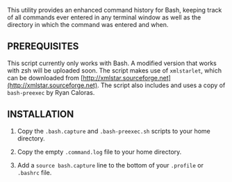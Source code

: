 This utility provides an enhanced command history for Bash, keeping track of all commands ever entered in any terminal window as well as the directory in which the command was entered and when.

PREREQUISITES
-------------

This script currently only works with Bash.  A modified version that works with zsh will be uploaded soon.
The script makes use of `xmlstarlet`, which can be downloaded from [http://xmlstar.sourceforge.net](http://xmlstar.sourceforge.net). 
The script also includes and uses a copy of `bash-preexec` by Ryan Caloras.


INSTALLATION
------------

1.  Copy the `.bash.capture` and `.bash-preexec.sh` scripts to your home directory.

2.  Copy the empty `.command.log` file to your home directory.

3.  Add a `source bash.capture` line to the bottom of your `.profile` or `.bashrc` file.
